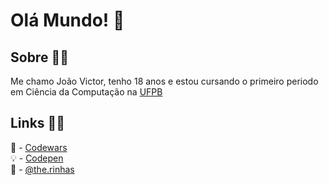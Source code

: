 # Olá Mundo! 👋

## Sobre 👨‍💻

Me chamo João Victor, tenho 18 anos e estou cursando o primeiro periodo em  Ciência da Computação na
[UFPB](ufpb.br)

## Links 🏄‍♂️

🧠 - [Codewars](https://www.codewars.com/users/JVSCirilo)  
💡 - [Codepen](https://codepen.io/jvscirilo)  
🎨 - [@the.rinhas](https://instagram.com/the.rinhas?utm_medium=copy_link)  

